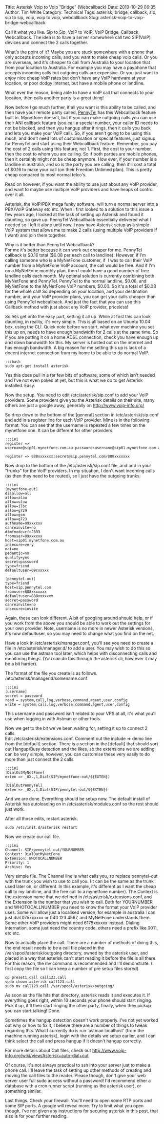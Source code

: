 Title: Asterisk Voip to Voip "Bridge" (Webcallback)
Date: 2010-10-29 06:35
Author: Tim White
Category: Technical
Tags: asterisk, bridge, callback, sip, sip to sip, voip, voip to voip, webcallback
Slug: asterisk-voip-to-voip-bridge-webcallback

Call it what you like. Sip to Sip, VoIP to VoIP, VoIP Bridge, Callback,
Webcallback. The idea is to have a server somewhere call two SIP(VoIP)
devices and connect the 2 calls together.

What's the point of it? Maybe you are stuck somewhere with a phone that
only accepts incoming calls, and you want to make cheap voip calls. Or
you are overseas, and it's cheaper to call from Australia to your
location that from your location to Australia. For example you may have
a payphone that accepts incoming calls but outgoing calls are expensive.
Or you just want to enjoy nice cheap VoIP rates but don't have any VoIP
hardware at your location, or poor dodgy internet, but have a mobile
phone or landline.

What ever the reason, being able to have a VoIP call that connects to
your location, then calls another party is a great thing!

Now before I go much further, if all you want is this ability to be
called, and then have your remote party called, [PennyTel][] has this
Webcallback feature built in. Mynetfone doesn't, but if you can make
outgoing calls you can use their ANI callback feature (you call a
special number, your caller ID needs to not be blocked, and then you
hangup after it rings, then it calls you back and lets you make your
VoIP call). So, if you aren't going to be using this much, and don't
need lots of customisation or special features, just signup for PennyTel
and start using their Webcallback feature. Remember, you pay the cost of
2 calls using this feature, not 1. First, the cost to your number, then
the cost to whom you are calling. So if both parties are mobile phones,
then it certainly might not be cheap anymore. How ever, if your number
is a landline in australia, and so is the party you are calling, then
it'll cost a total of \$0.16 to make your call (on their Freedom Untimed
plan). This is pretty cheap compared to most normal telco's.

Read on however, if you want the ability to use just about any VoIP
provider, and want to maybe use multiple VoIP providers and have heaps
of control over it all.

Asterisk, the VoIP/PBX mega funky software, will turn a normal server
into a PBX/VoIP Gateway etc etc. When I first looked to a solution to
this issue a few years ago, I looked at the task of setting up Asterisk
and found it daunting, so gave up. PennyTel Webcallback essentially
delivered what I needed so I left it alone until now. I now have
Asterisk setup as a simple VoIP system that allows me to make 2 calls
(using multiple VoIP providers if I want) and join them together.

Why is it better than PennyTel Webcallback?  
For me it's better because it can work out cheaper for me. PennyTel
callback is \$0.16 total (\$0.08 per each call to landline). However, if
I'm calling someone who is a MyNetFone customer, if  I was to call their
VoIP number from a MyNetFone VoIP account, the call would be free. And
if I'm on a MyNetFone monthly plan, then I could have a good number of
free landline calls each month. My optimal solution is currently
combining both MyNetFone and PennyTel. PennyTel to the normal landline,
\$0.08, and MyNetFone to the MyNetFone VoIP numbers, \$0.00. So it's a
total of \$0.08 for the whole call! So depending on your location, and
your destination number, and your VoIP provider plans, you can get your
calls cheaper than using PennyTel webcallback. And just the fact that
you can use this Callback method with just about any VoIP provider,
priceless!

So lets get onto the easy part, setting it all up. While at first this
can look daunting, in reality, it's very simple. This is all based on an
Ubuntu 10.04 box, using the CLI. Quick note before we start, what ever
machine you set this up on, needs to have enough bandwidth for 2 calls
at the same time. So if you are putting it on a home ADSL connection,
check you have enough up and down bandwidth for this. My server is
hosted out on the internet and has enough bandwidth. A big reason for me
setting this up is lack of a decent internet connection from my home to
be able to do normal VoIP.

    :::bash
    sudo apt-get install asterisk

Yes,this does pull in a far few bits of software, some of which isn't
needed and I've not even poked at yet, but this is what we do to get
Asterisk installed. Easy.

Now the setup. You need to edit /etc/asterisk/sip.conf to add your VoIP
providers. Some providers give you the Asterisk details on their site,
many others are just a google away, generally on
http://www.voip-info.org/

So drop down to the bottom of the [general] section in
/etc/asterisk/sip.conf and add in a register line for each VoIP
provider. Mine is in the following format. You can see that the username
is repeated a few times on the mynetfone one. It can be different for
other providers.

    :::ini
    register => username@sip01.mynetfone.com.au:password:username@sip01.mynetfone.com.au/username

    register => 888xxxxxxx:secret@sip.pennytel.com/888xxxxxxx

Now drop to the bottom of the /etc/asterisk/sip.conf file, and add in
your "trunks" for the VoIP providers. In my situation, I don't want
incoming calls (as then they need to be routed), so I just have the
outgoing trunks.

    :::ini
    [mynetfone-out]
    disallow=all
    allow=alaw
    allow=ulaw
    allow=ilbc
    allow=g729
    allow=gsm
    allow=g723
    authname=09xxxxxx
    canreinvite=no
    dtmfmode=rfc2833
    fromuser=09xxxxxx
    host=sip01.mynetfone.com.au
    insecure=very
    nat=no
    pedantic=no
    qualify=yes
    secret=password
    type=friend
    defaultuser=09xxxxxx

    [pennytel-out]
    type=friend
    host=sip.pennytel.com
    fromuser=888xxxxxxx
    defaultuser=888xxxxxxx
    secret=password
    canreinvite=no
    insecure=invite

Again, these can look different. A bit of googling around should help,
or if you work from the above you should be able to work out the
settings for your own provider. Note, username is no more in newer
Asterisk versions, it's now defaultuser, so you may need to change what
you find on the net.

Have a look in /etc/asterisk/manager.conf, you'll see you need to create
a file in /etc/asterisk/manager.d/ to add a user. You may wish to do
this so you can use the astman tool later, which helps with
disconnecting calls and monitoring things. (You can do this through the
asterisk cli, how ever it may be a bit harder).

The format of the file you create is as follows.
/etc/asterisk/manager.d/somename.conf

    :::ini
    [username]
    secret = password
    read = system,call,log,verbose,command,agent,user,config
    write = system,call.log,verbose,command,agent,user,config 

This username and password isn't related to your VPS at all, it's what
you'll use when logging in with Astman or other tools.

Now we get to the bit we've been waiting for, setting it up to connect 2
calls.  
Edit /etc/asterisk/extensions.conf. Comment out the include =\> demo
line from the [default] section. There is a section in the [default]
that should sort out Hangup/Busy detection and the likes, so the
extensions we are adding can be very simple, however, you can customise
these very easily to do more than just connect the 2 calls.

    :::ini
    [DialOutMyNetFone]
    exten => _0X.,1,Dial(SIP/mynetfone-out/${EXTEN})

    [DialOutPennyTel]
    exten => _0X.,1,Dial(SIP/pennytel-out/${EXTEN})

And we are done. Everything should be setup now. The default install of
Asterisk has autoloading on in /etc/asterisk/modules.conf so the rest
should just work.

After all those edits, restart asterisk.

    sudo /etc/init.d/asterisk restart

Now we create our call file.

    :::ini
    Channel: SIP/pennytel-out/YOURNUMBER
    Context: DialOutMyNetFone
    Extension: WHOTOCALLNUMBER
    Priority: 1
    Archive: Yes

Very simple file. The Channel line is what calls you, so replace
pennytel-out with the trunk you wish to use to call you. (It can be the
same as the trunk used later on, or different. In this example, it's
different as I want the cheap call to my landline, and the free call to
a mynetfone number). The Context is the extension name that we defined
in /etc/asterisk/extensions.conf, and the Extension is the number that
you wish to call. Both for YOURNUMBER and WHOTOCALLNUMBER you need to
know the format your VoIP provider uses. Some will allow just a
localised version, for example in australia I can just dial 075xxxxxx or
040 123 4567, and MyNetFone understands them. Some other VoIP providers
might need 6175xxxxxx instead. Dialing internation, some just need the
country code, others need a prefix like 0011, etc etc.

Now to actually place the call. There are a number of methods of doing
this, the end result needs to be a call file placed in the
/var/spool/asterisk/outgoing directory, owned by the asterisk user, and
placed in a way that asterisk can't start reading it before the file is
all there. For this reason, the mv command is recommended and I'll
demonstrate. (I first copy the file so I can keep a number of pre setup
files stored).

    cp preset1.call call123.call
    sudo chown asterisk call123.call
    sudo mv call123.call /var/spool/asterisk/outgoing/

As soon as the file hits that directory, asterisk reads it and executes
it. If everything goes right, within 10 seconds your phone should start
ringing. Pick it up, it'll then start ringing the other party, finally,
when they pickup you can start talking! Done.

Sometimes the hangup detection doesn't work properly. I've not yet
worked out why or how to fix it, I believe there are a number of things
to tweak regarding this. What I currently do is run 'astman localhost'
(from the machine running asterisk), login with the details we setup
earlier, and I can think select the call and press hangup if it doesn't
hangup correctly.

For more details about Call files, check out
<http://www.voip-info.org/wiki/view/Asterisk+auto-dial+out>

Of course, it's not always practical to ssh into your server just to
make a phone call. I'll leave the task of setting up other methods of
creating and moving the call files to the reader. Please though, don't
give your web server user full sudo access without a password! I'd
recommend ether a database with a cron runner script (running as the
asterisk user), or something similar.

Last things. Check your firewall. You'll need to open some RTP ports and
some SIP ports. A google will reveal more. Try to limit what you open
though, I've not given any instructions for securing asterisk in this
post, that also is for your further reading.

  [PennyTel]: http://pennytel.com.au
